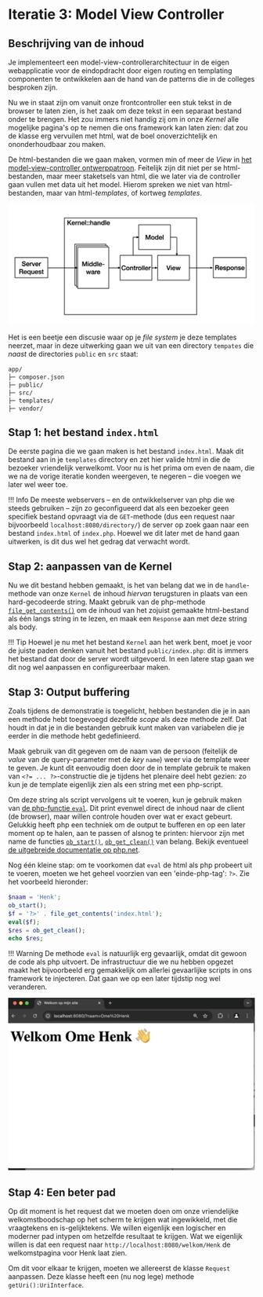 # Iteratie 3: Model View Controller

## Beschrijving van de inhoud
Je implementeert een model-view-controllerarchitectuur in de eigen webapplicatie voor de eindopdracht door eigen routing en templating componenten te ontwikkelen aan de hand van de patterns die in de colleges besproken zijn.

Nu we in staat zijn om vanuit onze frontcontroller een stuk tekst in de browser te laten zien, is het zaak om deze tekst in een separaat bestand onder te brengen. Het zou immers niet handig zij om in onze *Kernel* alle mogelijke pagina's op te nemen die ons framework kan laten zien: dat zou de klasse erg vervuilen met html, wat de boel onoverzichtelijk en ononderhoudbaar zou maken. 

De html-bestanden die we gaan maken, vormen min of meer de *View* in [het model-view-controller ontwerppatroon](). Feitelijk zijn dit niet per se html-bestanden, maar meer staketsels van html, die we later via de controller gaan vullen met data uit het model. Hierom spreken we niet van html-bestanden, maar van html-*templates*, of kortweg *templates*.

![Algemene architectuur van het framwork na deze iteratie](../imgs/mvc.png)

Het is een beetje een discusie waar op je *file system* je deze templates neerzet, maar in deze uitwerking gaan we uit van een directory `tempates` die *naast* de directories `public` en `src` staat:

```shell
app/
├─ composer.json
├─ public/
├─ src/
├─ templates/
├─ vendor/
```

## Stap 1: het bestand `index.html`

De eerste pagina die we gaan maken is het bestand `index.html`. Maak dit bestand aan in je `templates` directory en zet hier valide html in die de bezoeker vriendelijk verwelkomt. Voor nu is het prima om even de naam, die we na de vorige iteratie konden weergeven, te negeren – die voegen we later wel weer toe.

!!! Info
    De meeste webservers – en de ontwikkelserver van php die we steeds gebruiken – zijn zo geconfigueerd dat als een bezoeker geen specifiek bestand opvraagt via de `GET`-methode (dus een request naar bijvoorbeeld `localhost:8080/directory/`) de server op zoek gaan naar een bestand `index.html` of `index.php`. Hoewel we dit later met de hand gaan uitwerken, is dit dus wel het gedrag dat verwacht wordt.

## Stap 2: aanpassen van de Kernel

Nu we dit bestand hebben gemaakt, is het van belang dat we in de `handle`-methode van onze `Kernel` de inhoud *hiervan* terugsturen in plaats van een hard-gecodeerde string. Maakt gebruik van de php-methode [`file_get_contents()`](https://php.net/file_get_contents) om de inhoud van het zojuist gemaakte html-bestand als één langs string in te lezen, en maak een `Response` aan met deze string als body.

!!! Tip
    Hoewel je nu met het bestand `Kernel` aan het werk bent, moet je voor de juiste paden denken vanuit het bestand `public/index.php`: dit is immers het bestand dat door de server wordt uitgevoerd. In een latere stap gaan we dit nog wel aanpassen en configureerbaar maken.

## Stap 3: Output buffering

Zoals tijdens de demonstratie is toegelicht, hebben bestanden die je in aan een methode hebt toegevoegd dezelfde *scope* als deze methode zelf. Dat houdt in dat je in die bestanden gebruik kunt maken van variabelen die je eerder in die methode hebt gedefinieerd. 

Maak gebruik van dit gegeven om de naam van de persoon (feitelijk de *value* van de query-parameter met de *key* `name`) weer via de template weer te geven. Je kunt dit eenvoudig doen door de in template gebruik te maken van `<?= ... ?>`-constructie die je tijdens het plenaire deel hebt gezien: zo kun je de template eigenlijk zien als een string met een php-script.

Om deze string als script vervolgens uit te voeren, kun je gebruik maken van [de php-functie `eval`](https://php.net/eval). Dit print evenwel direct de inhoud naar de client (de browser), maar willen controle houden over wat er exact gebeurt. Gelukkig heeft php een techniek om de output te bufferen en op een later moment op te halen, aan te passen of alsnog te printen: hiervoor zijn met name de functies [`ob_start()`](https://www.php.net/manual/en/function.ob-start.php), [`ob_get_clean()`](https://www.php.net/manual/en/function.ob-get-clean.php) van belang. Bekijk eventueel [de uitgebreide documentatie op php.net](https://www.php.net/manual/en/book.outcontrol.php). 

Nog één kleine stap: om te voorkomen dat `eval` de html als php probeert uit te voeren, moeten we het geheel voorzien van een 'einde-php-tag': `?>`. Zie het voorbeeld hieronder:

```php
$naam = 'Henk';
ob_start();
$f = '?>' . file_get_contents('index.html');
eval($f);
$res = ob_get_clean();
echo $res;
```

!!! Warning
    De methode `eval` is natuurlijk erg gevaarlijk, omdat dit gewoon de code als php uitvoert. De infrastructuur die we nu hebben opgezet maakt het bijvoorbeeld erg gemakkelijk om allerlei gevaarlijke scripts in ons framework te injecteren. Dat gaan we op een later tijdstip nog wel veranderen.

![Het resultaat na deze twee stappen van de derde iteratie](../imgs/iteratie3-1.png)

## Stap 4: Een beter pad

Op dit moment is het request dat we moeten doen om onze vriendelijke welkomstboodschap op het scherm te krijgen wat ingewikkeld, met die vraagtekens en is-gelijktekens. We willen eigenlijk een logischer en moderner pad intypen om hetzelfde resultaat te krijgen. Wat we eigenlijk willen is dat een request naar `http://localhost:8080/welkom/Henk` de welkomstpagina voor Henk laat zien.

Om dit voor elkaar te krijgen, moeten we allereerst de klasse `Request` aanpassen. Deze klasse heeft een (nu nog lege) methode `getUri():UriInterface`. 


```php



